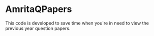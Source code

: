 # AmritaQPapers
This code is developed to save time when you're in need to view the previous year question papers.
